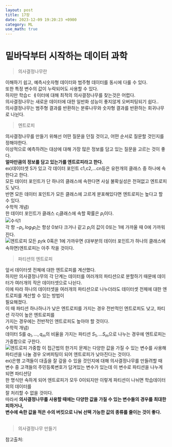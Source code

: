 ```yaml
---
layout: post
title: 17장
date: 2023-12-09 19:20:23 +0900
category: ML 
use_math: true
---
```

# 밑바닥부터 시작하는 데이터 과학  

> 의사결정나무란

이해하기 쉽고, 예측시숫자형 데이터와 범주형 데이터를 동시에 다룰 수 있다.  
또한 특정 변수의 값이 누락되어도 사용할 수 있다.  
하지만 학습ㄷ ㅔ이터에 대해 최적의 의사결정나무를 찾는것은 어렵다.  
의사결정나무는 새로운 데이터에 대한 일반화 성능이 좋지않게 오버피팅되기 쉽다..  
의사결정나무는 범주형 결과를 반환하는 분류나무와 숫자형 결과를 반환하는 회귀나무로 나뉜다.
<br>  

> 엔트로피

의사결정나무를 만들기 위해선 어떤 질문을 던질 것이고, 어떤 순서로 질문할 것인지를 정해야한다.  
이상적으로 예측하려는 대상에 대해 가장 많은 정보를 담고 있는 질문을 고르는 것이 좋다.  
**얼마만큼의 정보를 담고 있는가를 엔트로피라고 한다.**  
ex)데이터셋 S가 있고 각 데이터 포인트 c1,c2,...cn등은 유한개의 클래스 중 하나에 속한다고 한다.  
모든 데이터 포인트가 단 하나의 클래스에 속한다면 사실 불확실성은 전혀없고 엔트로피도 낮다.  
반면 모든 데이터 포인트가 모든 클래스에 고르게 분포해있다면 엔트로피는 높다고 할 수 있다.  
수학적 개념)  
한 데이터 포인트가 클래스 $c_i$클래스에 속할 확률은 $p_i$이다.  
![수식1](https://latex.codecogs.com/svg.image?&space;H(S)=-p_1log_2p1-...-p_nlog_2p_n)  
각 항 $-p_i,log_1p_i$는 항상 0보다 크거나 같고 $p_i$의 값이 0또는 1에 가까울 때 0에 가까워진다.  
![엔트로피]()
모든 $p_i$rk 0혹은 1에 가까우면 (대부분의 데이터 포인트가 하나의 클래스에 속하면)엔트로피는 아주 작을 것이다.  

> 파티션의 엔트로피 

앞서 데이터셋 전체에 대한 엔트로피를 계산했다.  
하지만 의사결정나무의 각 단계는 데이터를 여러개의 파티션으로 분할하기 때문에 데이터가 여러개의 작은 데이터셋으로 나뉜다.  
이에 따라 하나의 데이터셋을 여러개의 파티션으로 나누더라도 데이터셋 전체에 대한 엔트로피를 계산할 수 있는 방법이  
필요해졌다.  
이 때 파티션 하나하나가 낮은 엔트로피를 가지는 경우 전반적인 엔트로피도 낮고, 파티션 각각이 높은 엔트로피를  
가지는 경우에는 전반적인 엔트로피도 높아야 할 것이다.  
수학적 개념)  
데이터 S를 $q_1,...,q_m$의 비율을 가지는 파티션 $S_1,...S_m$으로 나누는 경우에 엔트로피는 가중합으로 구한다.  
![엔트로피 가중합](https://latex.codecogs.com/svg.image?H=q_1H(S_1)&plus;...&plus;q_mH(S_m))  
이 접근법의 한가지 문제는 다양한 값을 가질 수 있는 변수를 사용해 파티션을 나눌 경우  
오버피팅이 되어 엔트로피가 낮아진다는 것이다.  
ex)은행 고객들이 대출을 잘 갚을 수 있을 것인지에 대해 의사결정나무를 만들려할 때  
변수 중 고객들의 주민등록변호가 담겨있는 변수가 있는데 이 변수로 파티션을 나누게 되면 파티션당  
한 명식만 속하게 되어 엔트로피가 모두 0이되지만 이렇게 파티션이 나뉘면 학습데이터 외의 데이터를  
잘 처리할 수 없을 것이다.  
따라서 **의사결정나무를 사용할 때에는 다양한 값을 가질 수 있는 변수들의 경우를 최대한 피하거나,**  
**변수에 속한 값을 적은 수의 버킷으로 나눠 선택 가능한 값의 종류를 줄이는 것이 좋다.**  
<br>

> 의사결정나무 만들기 


참고출처:  
